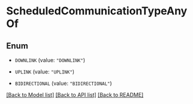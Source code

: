 # ScheduledCommunicationTypeAnyOf

## Enum


* `DOWNLINK` (value: `"DOWNLINK"`)

* `UPLINK` (value: `"UPLINK"`)

* `BIDIRECTIONAL` (value: `"BIDIRECTIONAL"`)


[[Back to Model list]](../README.md#documentation-for-models) [[Back to API list]](../README.md#documentation-for-api-endpoints) [[Back to README]](../README.md)


